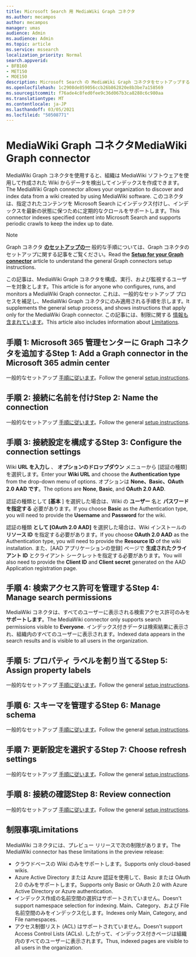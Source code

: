 ```yaml
---
title: Microsoft Search 用 MediaWiki Graph コネクタ
ms.author: mecampos
author: mecampos
manager: umas
audience: Admin
ms.audience: Admin
ms.topic: article
ms.service: mssearch
localization_priority: Normal
search.appverid:
- BFB160
- MET150
- MOE150
description: Microsoft Search の MediaWiki Graph コネクタをセットアップする
ms.openlocfilehash: 1c2908de859056ccb26b862820e8b3be7a158569
ms.sourcegitcommit: f76ade4c8fed0fee9c36d067b3ca8288c6c980aa
ms.translationtype: MT
ms.contentlocale: ja-JP
ms.lasthandoff: 03/05/2021
ms.locfileid: "50508771"
---
```

<!---Previous ms.author: monaray --->

# <a name="mediawiki-graph-connector"></a><span data-ttu-id="37e8f-103">MediaWiki Graph コネクタ</span><span class="sxs-lookup"><span data-stu-id="37e8f-103">MediaWiki Graph connector</span></span>

<span data-ttu-id="37e8f-104">MediaWiki Graph コネクタを使用すると、組織は MediaWiki ソフトウェアを使用して作成された Wiki からデータを検出してインデックスを作成できます。</span><span class="sxs-lookup"><span data-stu-id="37e8f-104">The MediaWiki Graph connector allows your organization to discover and index data from a wiki created by using MediaWiki software.</span></span> <span data-ttu-id="37e8f-105">このコネクタは、指定されたコンテンツを Microsoft Search にインデックス付けし、インデックスを最新の状態に保つために定期的なクロールをサポートします。</span><span class="sxs-lookup"><span data-stu-id="37e8f-105">This connector indexes specified content into Microsoft Search and supports periodic crawls to keep the index up to date.</span></span>

> [!NOTE]
> <span data-ttu-id="37e8f-106">Graph コネクタ [**のセットアップの一**](configure-connector.md) 般的な手順については、Graph コネクタのセットアップに関する記事をご覧ください。</span><span class="sxs-lookup"><span data-stu-id="37e8f-106">Read the [**Setup for your Graph connector**](configure-connector.md) article to understand the general Graph connectors setup instructions.</span></span>

<span data-ttu-id="37e8f-107">この記事は、MediaWiki Graph コネクタを構成、実行、および監視するユーザーを対象とします。</span><span class="sxs-lookup"><span data-stu-id="37e8f-107">This article is for anyone who configures, runs, and monitors a MediaWiki Graph connector.</span></span> <span data-ttu-id="37e8f-108">これは、一般的なセットアップ プロセスを補足し、MediaWiki Graph コネクタにのみ適用される手順を示します。</span><span class="sxs-lookup"><span data-stu-id="37e8f-108">It supplements the general setup process, and shows instructions that apply only for the MediaWiki Graph connector.</span></span> <span data-ttu-id="37e8f-109">この記事には、制限に関する [情報も含まれています](#limitations)。</span><span class="sxs-lookup"><span data-stu-id="37e8f-109">This article also includes information about [Limitations](#limitations).</span></span>

<!---## Before you get started-->

<!---Insert "Before you get started" recommendations for this data source-->

## <a name="step-1-add-a-graph-connector-in-the-microsoft-365-admin-center"></a><span data-ttu-id="37e8f-110">手順 1: Microsoft 365 管理センターに Graph コネクタを追加する</span><span class="sxs-lookup"><span data-stu-id="37e8f-110">Step 1: Add a Graph connector in the Microsoft 365 admin center</span></span>

<span data-ttu-id="37e8f-111">一般的なセットアップ [手順に従います](https://docs.microsoft.com/microsoftsearch/configure-connector)。</span><span class="sxs-lookup"><span data-stu-id="37e8f-111">Follow the general [setup instructions](https://docs.microsoft.com/microsoftsearch/configure-connector).</span></span>
<!---If the above phrase does not apply, delete it and insert specific details for your data source that are different from general setup instructions.-->

## <a name="step-2-name-the-connection"></a><span data-ttu-id="37e8f-112">手順 2: 接続に名前を付け</span><span class="sxs-lookup"><span data-stu-id="37e8f-112">Step 2: Name the connection</span></span>

<span data-ttu-id="37e8f-113">一般的なセットアップ [手順に従います](https://docs.microsoft.com/microsoftsearch/configure-connector)。</span><span class="sxs-lookup"><span data-stu-id="37e8f-113">Follow the general [setup instructions](https://docs.microsoft.com/microsoftsearch/configure-connector).</span></span>
<!---If the above phrase does not apply, delete it and insert specific details for your data source that are different from general setup instructions.-->

## <a name="step-3-configure-the-connection-settings"></a><span data-ttu-id="37e8f-114">手順 3: 接続設定を構成する</span><span class="sxs-lookup"><span data-stu-id="37e8f-114">Step 3: Configure the connection settings</span></span>

<span data-ttu-id="37e8f-115">Wiki **URL を入力し** 、 **オプションのドロップダウン** メニューから [認証の種類] を選択します。</span><span class="sxs-lookup"><span data-stu-id="37e8f-115">Enter your **Wiki URL** and choose the **Authentication type** from the drop-down menu of options.</span></span> <span data-ttu-id="37e8f-116">オプションは **None、Basic、OAuth** **2.0 AAD です**。</span><span class="sxs-lookup"><span data-stu-id="37e8f-116">The options are **None**, **Basic**, and **OAuth 2.0 AAD**.</span></span>

<span data-ttu-id="37e8f-117">認証の種類として **[基本** ] を選択した場合は、Wiki の **ユーザー** 名と **パスワードを指定する** 必要があります。</span><span class="sxs-lookup"><span data-stu-id="37e8f-117">If you choose **Basic** as the Authentication type, you will need to provide the **Username** and **Password** for the wiki.</span></span>

<span data-ttu-id="37e8f-118">認証の種類 **として [OAuth 2.0 AAD]** を選択した場合は、Wiki インストールの **リソース ID** を指定する必要があります。</span><span class="sxs-lookup"><span data-stu-id="37e8f-118">If you choose **OAuth 2.0 AAD** as the Authentication type, you will need to provide the **Resource ID** of the wiki installation.</span></span> <span data-ttu-id="37e8f-119">また、[AAD アプリケーションの登録] ページで **生成されたクライアント** **ID** とクライアント シークレットを指定する必要があります。</span><span class="sxs-lookup"><span data-stu-id="37e8f-119">You will also need to provide the **Client ID** and **Client secret** generated on the AAD Application registration page.</span></span>

## <a name="step-4-manage-search-permissions"></a><span data-ttu-id="37e8f-120">手順 4: 検索アクセス許可を管理する</span><span class="sxs-lookup"><span data-stu-id="37e8f-120">Step 4: Manage search permissions</span></span>

<span data-ttu-id="37e8f-121">MediaWiki コネクタは、すべてのユーザーに表示される検索アクセス許可のみを **サポートします**。</span><span class="sxs-lookup"><span data-stu-id="37e8f-121">The MediaWiki connector only supports search permissions visible to **Everyone**.</span></span> <span data-ttu-id="37e8f-122">インデックス付きデータは検索結果に表示され、組織内のすべてのユーザーに表示されます。</span><span class="sxs-lookup"><span data-stu-id="37e8f-122">Indexed data appears in the search results and is visible to all users in the organization.</span></span>

## <a name="step-5-assign-property-labels"></a><span data-ttu-id="37e8f-123">手順 5: プロパティ ラベルを割り当てる</span><span class="sxs-lookup"><span data-stu-id="37e8f-123">Step 5: Assign property labels</span></span>

<span data-ttu-id="37e8f-124">一般的なセットアップ [手順に従います](https://docs.microsoft.com/microsoftsearch/configure-connector)。</span><span class="sxs-lookup"><span data-stu-id="37e8f-124">Follow the general [setup instructions](https://docs.microsoft.com/microsoftsearch/configure-connector).</span></span>
<!---If the above phrase does not apply, delete it and insert specific details for your data source that are different from general setup instructions.-->

## <a name="step-6-manage-schema"></a><span data-ttu-id="37e8f-125">手順 6: スキーマを管理する</span><span class="sxs-lookup"><span data-stu-id="37e8f-125">Step 6: Manage schema</span></span>

<span data-ttu-id="37e8f-126">一般的なセットアップ [手順に従います](https://docs.microsoft.com/microsoftsearch/configure-connector)。</span><span class="sxs-lookup"><span data-stu-id="37e8f-126">Follow the general [setup instructions](https://docs.microsoft.com/microsoftsearch/configure-connector).</span></span>
<!---If the above phrase does not apply, delete it and insert specific details for your data source that are different from general setup instructions.-->

## <a name="step-7-choose-refresh-settings"></a><span data-ttu-id="37e8f-127">手順 7: 更新設定を選択する</span><span class="sxs-lookup"><span data-stu-id="37e8f-127">Step 7: Choose refresh settings</span></span>

<span data-ttu-id="37e8f-128">一般的なセットアップ [手順に従います](https://docs.microsoft.com/microsoftsearch/configure-connector)。</span><span class="sxs-lookup"><span data-stu-id="37e8f-128">Follow the general [setup instructions](https://docs.microsoft.com/microsoftsearch/configure-connector).</span></span>
<!---If the above phrase does not apply, delete it and insert specific details for your data source that are different from general setup instructions.-->

## <a name="step-8-review-connection"></a><span data-ttu-id="37e8f-129">手順 8: 接続の確認</span><span class="sxs-lookup"><span data-stu-id="37e8f-129">Step 8: Review connection</span></span>

<span data-ttu-id="37e8f-130">一般的なセットアップ [手順に従います](https://docs.microsoft.com/microsoftsearch/configure-connector)。</span><span class="sxs-lookup"><span data-stu-id="37e8f-130">Follow the general [setup instructions](https://docs.microsoft.com/microsoftsearch/configure-connector).</span></span>
<!---If the above phrase does not apply, delete it and insert specific details for your data source that are different from general setup instructions.-->

<!---## Troubleshooting-->
<!---To be added-->

## <a name="limitations"></a><span data-ttu-id="37e8f-131">制限事項</span><span class="sxs-lookup"><span data-stu-id="37e8f-131">Limitations</span></span>

<span data-ttu-id="37e8f-132">MediaWiki コネクタには、プレビュー リリースで次の制限があります。</span><span class="sxs-lookup"><span data-stu-id="37e8f-132">The MediaWiki connector has these limitations in the preview release:</span></span>

* <span data-ttu-id="37e8f-133">クラウドベースの Wiki のみをサポートします。</span><span class="sxs-lookup"><span data-stu-id="37e8f-133">Supports only cloud-based wikis.</span></span>
* <span data-ttu-id="37e8f-134">Azure Active Directory または Azure 認証を使用して、Basic または OAuth 2.0 のみをサポートします。</span><span class="sxs-lookup"><span data-stu-id="37e8f-134">Supports only Basic or OAuth 2.0 with Azure Active Directory or Azure authentication.</span></span>
* <span data-ttu-id="37e8f-135">インデックス作成の名前空間の選択はサポートされていません。</span><span class="sxs-lookup"><span data-stu-id="37e8f-135">Doesn't support namespace selection for indexing.</span></span> <span data-ttu-id="37e8f-136">Main、Category、および File 名前空間のみをインデックス化します。</span><span class="sxs-lookup"><span data-stu-id="37e8f-136">Indexes only Main, Category, and File namespaces.</span></span>
* <span data-ttu-id="37e8f-137">アクセス制御リスト (ACL) はサポートされていません。</span><span class="sxs-lookup"><span data-stu-id="37e8f-137">Doesn't support Access Control Lists (ACLs).</span></span> <span data-ttu-id="37e8f-138">したがって、インデックス付きページは組織内のすべてのユーザーに表示されます。</span><span class="sxs-lookup"><span data-stu-id="37e8f-138">Thus, indexed pages are visible to all users in the organization.</span></span>
